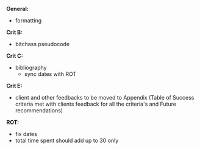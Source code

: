 **General:**

- formatting

**Crit B:**

- bitchass pseudocode

**Crit C:**

- bibliography
  - sync dates with ROT

**Crit E:**

- client and other feedbacks to be moved to Appendix (Table of Success criteria met with clients feedback for all the criteria's and Future recommendations)

**ROT:**

- fix dates
- total time spent should add up to 30 only
